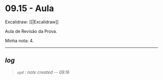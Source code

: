 # 09.15 - Aula

Excalidraw: [[|Excalidraw]]

Aula de Revisão da Prova.

Minha nota: 4.

---

## ***log***

> *`upd`* : *note created -- 09.16*